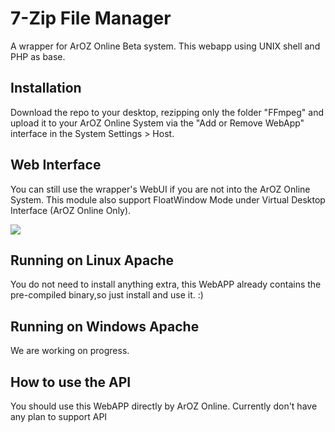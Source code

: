 # 7-Zip File Manager
A wrapper for ArOZ Online Beta system. This webapp using UNIX shell and PHP as base.

## Installation
Download the repo to your desktop, rezipping only the folder "FFmpeg" and upload it to your ArOZ Online System via the "Add or Remove WebApp" interface in the System Settings > Host.

## Web Interface
You can still use the wrapper's WebUI if you are not into the ArOZ Online System. This module also support FloatWindow Mode under Virtual Desktop Interface (ArOZ Online Only).

<img src="https://dl.alanyeung.co/7zdemo.png">

## Running on Linux Apache
You do not need to install anything extra, this WebAPP already contains the pre-compiled binary,so just install and use it. :)

## Running on Windows Apache
We are working on progress.

## How to use the API
You should use this WebAPP directly by ArOZ Online. Currently don't have any plan to support API

